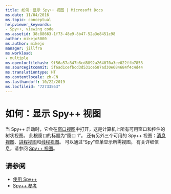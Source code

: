 ```yaml
---
title: 如何：显示 Spy++ 视图 | Microsoft Docs
ms.date: 11/04/2016
ms.topic: conceptual
helpviewer_keywords:
- Spy++, viewing code
ms.assetid: 38c88663-1f73-48e9-8b47-52a3e8451c98
author: mikejo5000
ms.author: mikejo
manager: jillfra
ms.workload:
- multiple
ms.openlocfilehash: 9f56a57a347b6cd8892a264070a3ee022ffb7853
ms.sourcegitcommit: 5f6ad1cefbcd3d531ce587ad30e684684f4c4d44
ms.translationtype: HT
ms.contentlocale: zh-CN
ms.lasthandoff: 10/22/2019
ms.locfileid: "72733563"
---
```

# <a name="how-to-display-spy-views"></a>如何：显示 Spy++ 视图
当 Spy++ 启动时，它会在[窗口视图](../debugger/windows-view.md)中打开，这是计算机上所有可用窗口和控件的树状视图。 此根窗口的标题为“窗口 1”。 还有另外三个可用的 Spy++ 视图：[消息视图](../debugger/messages-view.md)、[进程视图](../debugger/processes-view.md)和[线程视图](../debugger/threads-view.md)。 可以通过“Spy”菜单显示所需视图。 有关详细信息，请参阅 [Spy++ 视图](../debugger/spy-increment-views.md)。

## <a name="see-also"></a>请参阅
- [使用 Spy++](../debugger/using-spy-increment.md)
- [Spy++ 参考](../debugger/spy-increment-reference.md)